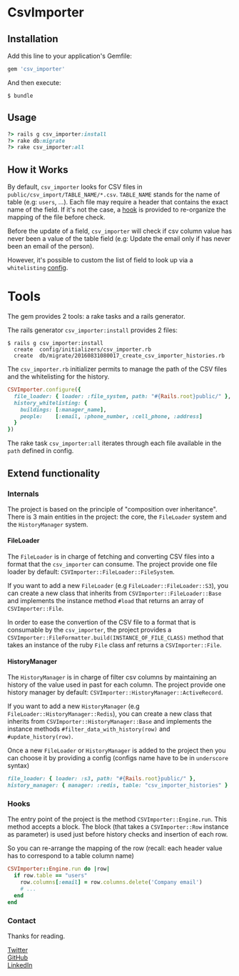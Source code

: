 # CsvImporter

## Installation

Add this line to your application's Gemfile:

```ruby
gem 'csv_importer'
```

And then execute:

    $ bundle

## Usage

```ruby
?> rails g csv_importer:install
?> rake db:migrate
?> rake csv_importer:all
```

## How it Works

By default, `csv_importer` looks for CSV files in `public/csv_import/TABLE_NAME/*.csv`. `TABLE_NAME` stands for the name of table (e.g: `users`, ...). Each file may require a header that contains the exact name of the field. If it's not the case, a [hook]() is provided to re-organize the mapping of the file before check. 

Before the update of a field, `csv_importer` will check if csv column value has never been a value of the table field (e.g: Update the email only if has never been an email of the person).

However, it's possible to custom the list of field to look up via a `whitelisting` [config](). 

# Tools

The gem provides 2 tools: a rake tasks and a rails generator.

The rails generator `csv_importer:install` provides 2 files:

```shell
$ rails g csv_importer:install
  create  config/initializers/csv_importer.rb
  create  db/migrate/20160831080017_create_csv_importer_histories.rb
```

The `csv_importer.rb` initializer permits to manage the path of the CSV files and the whitelisting for the history.

```ruby
CSVImporter.configure({
  file_loader: { loader: :file_system, path: "#{Rails.root}public/" },
  history_whitelisting: {
    buildings: [:manager_name],
    people:    [:email, :phone_number, :cell_phone, :address]
  }
})
```

The rake task `csv_importer:all` iterates through each file available in the `path` defined in config.

## Extend functionality

### Internals

The project is based on the principle of "composition over inheritance". There is 3 main entities in the project: the core, the `FileLoader` system and the `HistoryManager` system.

#### FileLoader

The `FileLoader` is in charge of fetching and converting CSV files into a format that the `csv_importer` can consume.
The project provide one file loader by default: `CSVImporter::FileLoader::FileSystem`.

If you want to add a new `FileLoader` (e.g `FileLoader::FileLoader::S3`), you can create a new class that inherits from `CSVImporter::FileLoader::Base` and implements the instance method `#load` that returns an array of `CSVImporter::File`.

In order to ease the convertion of the CSV file to a format that is consumable by the `csv_importer`, the project provides a `CSVImporter::FileFormatter.build(INSTANCE_OF_FILE_CLASS)` method that takes an instance of the ruby `File` class anf returns a `CSVImporter::File`.

#### HistoryManager

The `HistoryManager` is in charge of filter csv columns by maintaining an history of the value used in past for each column.
The project provide one history manager by default: `CSVImporter::HistoryManager::ActiveRecord`.

If you want to add a new `HistoryManager` (e.g `FileLoader::HistoryManager::Redis`), you can create a new class that inherits from `CSVImporter::HistoryManager::Base` and implements the instance methods `#filter_data_with_history(row)` and `#update_history(row)`.

Once a new `FileLoader` or `HistoryManager` is added to the project then you can choose it by providing a config (configs name have to be in `underscore` syntax)

```ruby
file_loader: { loader: :s3, path: "#{Rails.root}public/" },
history_manager: { manager: :redis, table: "csv_importer_histories" }
```

### Hooks

The entry point of the project is the method `CSVImporter::Engine.run`. This method accepts a block. The block (that takes a `CSVImporter::Row` instance as parameter) is used just before history checks and insertion of each row.

So you can re-arrange the mapping of the row (recall: each header value has to correspond to a table column name)

```ruby
CSVImporter::Engine.run do |row|
  if row.table == "users"
    row.columns[:email] = row.columns.delete('Company email')
    # ...
  end
end
```

### Contact

Thanks for reading.

[Twitter](https://twitter.com/farsi_mehdi)<br/>
[GitHub](https://github.com/mehdi-farsi/)<br/>
[LinkedIn](https://fr.linkedin.com/in/mehdifarsi)<br/>

